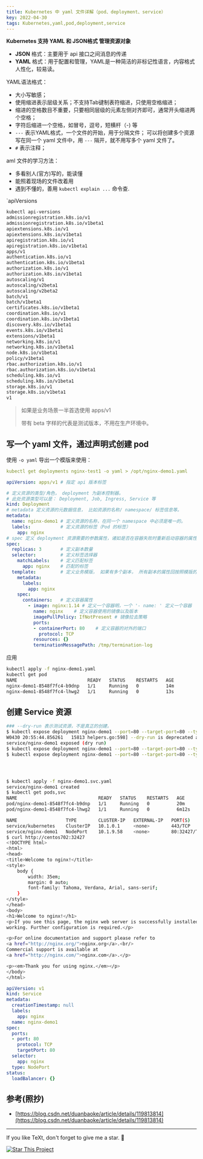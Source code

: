 ```yaml
---
title: Kubernetes 中 yaml 文件详解（pod、deployment、service）
key: 2022-04-30
tags: Kubernetes,yaml,pod,deployment,service
---
```


**Kubernetes 支持 YAML 和 JSON格式 管理资源对象**

- **JSON** 格式：主要用于 api 接口之间消息的传递
- **YAML** 格式：用于配置和管理，YAML是一种简洁的非标记性语言，内容格式人性化，较易读。

<!--more-->

YAML语法格式：

- 大小写敏感；
- 使用缩进表示层级关系；不支持Tab键制表符缩进，只使用空格缩进；
- 缩进的空格数目不重要，只要相同层级的元素左侧对齐即可，通常开头缩进两个空格；
- 字符后缩进一个空格，如冒号，逗号，短横杆（-) 等
- `---` 表示YAML格式，一个文件的开始，用于分隔文件； 可以将创建多个资源写在同一个 yaml 文件中，用 `---` 隔开，就不用写多个 yaml 文件了。
- `#` 表示注释；

aml 文件的学习方法：

- 多看别人(官方)写的，能读懂
- 能照着现场的文件改着用
- 遇到不懂的，善用 `kubectl explain ...` 命令查.

`apiVersions



```sh
kubectl api-versions
admissionregistration.k8s.io/v1
admissionregistration.k8s.io/v1beta1
apiextensions.k8s.io/v1
apiextensions.k8s.io/v1beta1
apiregistration.k8s.io/v1
apiregistration.k8s.io/v1beta1
apps/v1
authentication.k8s.io/v1
authentication.k8s.io/v1beta1
authorization.k8s.io/v1
authorization.k8s.io/v1beta1
autoscaling/v1
autoscaling/v2beta1
autoscaling/v2beta2
batch/v1
batch/v1beta1
certificates.k8s.io/v1beta1
coordination.k8s.io/v1
coordination.k8s.io/v1beta1
discovery.k8s.io/v1beta1
events.k8s.io/v1beta1
extensions/v1beta1
networking.k8s.io/v1
networking.k8s.io/v1beta1
node.k8s.io/v1beta1
policy/v1beta1
rbac.authorization.k8s.io/v1
rbac.authorization.k8s.io/v1beta1
scheduling.k8s.io/v1
scheduling.k8s.io/v1beta1
storage.k8s.io/v1
storage.k8s.io/v1beta1
v1
```

> 如果是业务场景一半首选使用 apps/v1
>
> 带有 beta 字样的代表是测试版本，不用在生产环境中。



## 写一个 yaml 文件，通过声明式创建 pod

使用 `-o yaml` 导出一个模版来使用：

```yaml
kubectl get deployments nginx-test1 -o yaml > /opt/nginx-demo1.yaml
```



```yaml
apiVersion: apps/v1 # 指定 api 版本标签

# 定义资源的类型/角色， deployment 为副本控制器。
# 此处资源类型可以是： Deployment, Job, Ingress, Service 等
kind: Deployment 
# metadata 定义资源的元数据信息， 比如资源的名称/ namespace/ 标签信息等。
metadata:
  name: nginx-demo1 # 定义资源的名称，在同一个 namespace 中必须是唯一的。
  labels:           # 定义资源的标签（Pod 的标签）
    app: nginx
# spec 定义 deployment 资源需要的参数属性，诸如是否在容器失败时重新启动容器的属性。
spec: 
  replicas: 3       # 定义副本数量
  selector:         # 定义标签选择器
    matchLabels:    # 定义匹配标签
      app: nginx    # 匹配的标签
  template:         # 定义业务模版， 如果有多个副本， 所有副本的属性回按照模版的相关性质进行匹配
    metadata:
      labels:
        app: nginx
    spec:
      containers:   # 定义容器属性
        - image: nginx:1.14 # 定义一个容器明，一个 '- name: ' 定义一个容器
          name: nginx    # 定义容器使用的镜像以及版本
          imagePullPolicy: IfNotPresent # 镜像拉去策略
          ports:
          - containerPort: 80    # 定义容器的对外的端口
            protocol: TCP
          resources: {}
          terminationMessagePath: /tmp/termination-log
```



应用

```sh
kubectl apply -f nginx-demo1.yaml
kubectl get pod
NAME                          READY   STATUS    RESTARTS   AGE
nginx-demo1-8548f7fc4-b9dnp   1/1     Running   0          14m
nginx-demo1-8548f7fc4-lhwg2   1/1     Running   0          13s

```



## 创建 Service 资源





```bash
### --dry-run 表示测试资源，不是真正的创建。
$ kubectl expose deployment nginx-demo1 --port=80 --target-port=80 --type=NodePort --dry-run
W0430 20:55:44.856261   15813 helpers.go:598] --dry-run is deprecated and can be replaced with --dry-run=client.
service/nginx-demo1 exposed (dry run)
$ kubectl expose deployment nginx-demo1 --port=80 --target-port=80 --type=NodePort --dry-run=client
$ kubectl expose deployment nginx-demo1 --port=80 --target-port=80 --type=NodePort --dry-run=client -o yaml > nginx-demo1.svc.yaml




$ kubectl apply -f nginx-demo1.svc.yaml 
service/nginx-demo1 created
$ kubectl get pods,svc
NAME                              READY   STATUS    RESTARTS   AGE
pod/nginx-demo1-8548f7fc4-b9dnp   1/1     Running   0          20m
pod/nginx-demo1-8548f7fc4-lhwg2   1/1     Running   0          6m12s

NAME                  TYPE        CLUSTER-IP   EXTERNAL-IP   PORT(S)        AGE
service/kubernetes    ClusterIP   10.1.0.1     <none>        443/TCP        10d
service/nginx-demo1   NodePort    10.1.9.58    <none>        80:32427/TCP   65s
$ curl http://centos702:32427
<!DOCTYPE html>
<html>
<head>
<title>Welcome to nginx!</title>
<style>
    body {
        width: 35em;
        margin: 0 auto;
        font-family: Tahoma, Verdana, Arial, sans-serif;
    }
</style>
</head>
<body>
<h1>Welcome to nginx!</h1>
<p>If you see this page, the nginx web server is successfully installed and
working. Further configuration is required.</p>

<p>For online documentation and support please refer to
<a href="http://nginx.org/">nginx.org</a>.<br/>
Commercial support is available at
<a href="http://nginx.com/">nginx.com</a>.</p>

<p><em>Thank you for using nginx.</em></p>
</body>
</html>
```



```yaml
apiVersion: v1
kind: Service
metadata:
  creationTimestamp: null
  labels:
    app: nginx
  name: nginx-demo1
spec:
  ports:
  - port: 80
    protocol: TCP
    targetPort: 80
  selector:
    app: nginx
  type: NodePort
status:
  loadBalancer: {}
```






## 参考(照抄)

- [https://blog.csdn.net/duanbaoke/article/details/119813814](https://blog.csdn.net/duanbaoke/article/details/119813814)

---

If you like TeXt, don't forget to give me a star. :star2:

[![Star This Project](https://img.shields.io/github/stars/kitian616/jekyll-TeXt-theme.svg?label=Stars&style=social)](https://github.com/kitian616/jekyll-TeXt-theme/)
